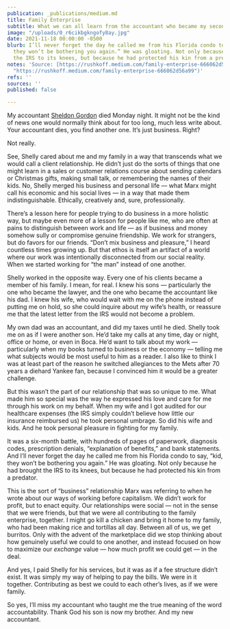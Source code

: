 ```yaml
---
publication: _publications/medium.md
title: Family Enterprise
subtitle: What we can all learn from the accountant who became my second father
image: "/uploads/0_r6cikbgkngofy8ay.jpg"
date: 2021-11-18 00:00:00 -0500
blurb: I’ll never forget the day he called me from his Florida condo to say, “kid,
  they won’t be bothering you again.” He was gloating. Not only because he had brought
  the IRS to its knees, but because he had protected his kin from a predator.
notes: 'Source: [https://rushkoff.medium.com/family-enterprise-666062d56a99](https://rushkoff.medium.com/family-enterprise-666062d56a99
  "https://rushkoff.medium.com/family-enterprise-666062d56a99")'
refs: ''
sources: ''
published: false

---
```

My accountant [Sheldon Gordon](https://www.lynbrookcpas.com/about-us) died Monday night. It might not be the kind of news one would normally think about for too long, much less write about. Your accountant dies, you find another one. It’s just business. Right?

Not really.

See, Shelly cared about me and my family in a way that transcends what we would call a client relationship. He didn’t just do the sorts of things that one might learn in a sales or customer relations course about sending calendars or Christmas gifts, making small talk, or remembering the names of their kids. No, Shelly merged his business and personal life — what Marx might call his economic and his social lives — in a way that made them indistinguishable. Ethically, creatively and, sure, professionally.

There’s a lesson here for people trying to do business in a more holistic way, but maybe even more of a lesson for people like me, who are often at pains to distinguish between work and life — as if business and money somehow sully or compromise genuine friendship. We work for strangers, but do favors for our friends. “Don’t mix business and pleasure,” I heard countless times growing up. But that ethos is itself an artifact of a world where our work was intentionally disconnected from our social reality. When we started working for “the man” instead of one another.

Shelly worked in the opposite way. Every one of his clients became a member of his family. I mean, for real. I knew his sons — particularly the one who became the lawyer, and the one who became the accountant like his dad. I knew his wife, who would wait with me on the phone instead of putting me on hold, so she could inquire about my wife’s health, or reassure me that the latest letter from the IRS would not become a problem.

My own dad was an accountant, and did my taxes until he died. Shelly took me on as if I were another son. He’d take my calls at any time, day or night, office or home, or even in Boca. He’d want to talk about my work — particularly when my books turned to business or the economy — telling me what subjects would be most useful to him as a reader. I also like to think I was at least part of the reason he switched allegiances to the Mets after 70 years a diehard Yankee fan, because I convinced him it would be a greater challenge.

But this wasn’t the part of our relationship that was so unique to me. What made him so special was the way he expressed his love and care for me through his work on my behalf. When my wife and I got audited for our healthcare expenses (the IRS simply couldn’t believe how little our insurance reimbursed us) he took personal umbrage. So did his wife and kids. And he took personal pleasure in fighting for my family.

It was a six-month battle, with hundreds of pages of paperwork, diagnosis codes, prescription denials, “explanation of benefits,” and bank statements. And I’ll never forget the day he called me from his Florida condo to say, “kid, they won’t be bothering you again.” He was gloating. Not only because he had brought the IRS to its knees, but because he had protected his kin from a predator.

This is the sort of “business” relationship Marx was referring to when he wrote about our ways of working before capitalism. We didn’t work for profit, but to enact equity. Our relationships were social — not in the sense that we were friends, but that we were all contributing to the family enterprise, together. I might go kill a chicken and bring it home to my family, who had been making rice and tortillas all day. Between all of us, we get burritos. Only with the advent of the marketplace did we stop thinking about how genuinely useful we could to one another, and instead focused on how to maximize our _exchange_ value — how much profit we could get — in the deal.

And yes, I paid Shelly for his services, but it was as if a fee structure didn’t exist. It was simply my way of helping to pay the bills. We were in it together. Contributing as best we could to each other’s lives, as if we were family.

So yes, I’ll miss my accountant who taught me the true meaning of the word accountability. Thank God his son is now my brother. And my new accountant.
